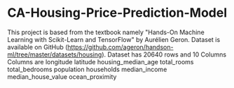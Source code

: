 # CA-Housing-Price-Prediction-Model

This project is based from the textbook namely "Hands-On Machine Learning with Scikit-Learn and TensorFlow" by Aurélien Geron.
Dataset is available on GitHub (https://github.com/ageron/handson-ml/tree/master/datasets/housing).
Dataset has 20640 rows and 10 Columns
Columns are
longitude
latitude
housing_median_age
total_rooms
total_bedrooms
population
households
median_income
median_house_value
ocean_proximity
